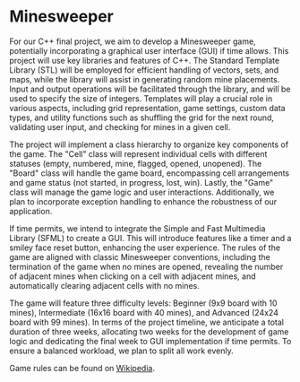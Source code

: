 # Minesweeper

For our C++ final project, we aim to develop a Minesweeper game, potentially incorporating a graphical user interface (GUI) if time allows. This project will use key libraries and features of C++. The Standard Template Library (STL) will be employed for efficient handling of vectors, sets, and maps, while the <random> library will assist in generating random mine placements. Input and output operations will be facilitated through the <iostream> library, and <cstdint> will be used to specify the size of integers. Templates will play a crucial role in various aspects, including grid representation, game settings, custom data types, and utility functions such as shuffling the grid for the next round, validating user input, and checking for mines in a given cell.

The project will implement a class hierarchy to organize key components of the game. The "Cell" class will represent individual cells with different statuses (empty, numbered, mine, flagged, opened, unopened). The "Board" class will handle the game board, encompassing cell arrangements and game status (not started, in progress, lost, win). Lastly, the "Game" class will manage the game logic and user interactions. Additionally, we plan to incorporate exception handling to enhance the robustness of our application.

If time permits, we intend to integrate the Simple and Fast Multimedia Library (SFML) to create a GUI. This will introduce features like a timer and a smiley face reset button, enhancing the user experience. The rules of the game are aligned with classic Minesweeper conventions, including the termination of the game when no mines are opened, revealing the number of adjacent mines when clicking on a cell with adjacent mines, and automatically clearing adjacent cells with no mines.

The game will feature three difficulty levels: Beginner (9x9 board with 10 mines), Intermediate (16x16 board with 40 mines), and Advanced (24x24 board with 99 mines). In terms of the project timeline, we anticipate a total duration of three weeks, allocating two weeks for the development of game logic and dedicating the final week to GUI implementation if time permits. To ensure a balanced workload, we plan to split all work evenly.

Game rules can be found on [Wikipedia](https://en.wikipedia.org/wiki/Minesweeper_(video_game)#:~:text=To%20win%20a%20game%20of,starting%20with%20a%20larger%20grid.).
